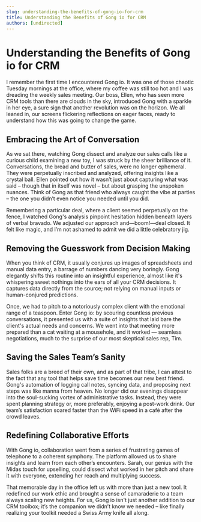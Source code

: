 ```yaml
---
slug: understanding-the-benefits-of-gong-io-for-crm
title: Understanding the Benefits of Gong io for CRM
authors: [undirected]
---
```


# Understanding the Benefits of Gong io for CRM

I remember the first time I encountered Gong io. It was one of those chaotic Tuesday mornings at the office, where my coffee was still too hot and I was dreading the weekly sales meeting. Our boss, Ellen, who has seen more CRM tools than there are clouds in the sky, introduced Gong with a sparkle in her eye, a sure sign that another revolution was on the horizon. We all leaned in, our screens flickering reflections on eager faces, ready to understand how this was going to change the game.

## Embracing the Art of Conversation

As we sat there, watching Gong dissect and analyze our sales calls like a curious child examining a new toy, I was struck by the sheer brilliance of it. Conversations, the bread and butter of sales, were no longer ephemeral. They were perpetually inscribed and analyzed, offering insights like a crystal ball. Ellen pointed out how it wasn’t just about capturing what was said – though that in itself was novel – but about grasping the unspoken nuances. Think of Gong as that friend who always caught the vibe at parties – the one you didn’t even notice you needed until you did.

Remembering a particular deal, where a client seemed perpetually on the fence, I watched Gong's analysis pinpoint hesitation hidden beneath layers of verbal bravado. We adjusted our approach and—boom!—deal closed. It felt like magic, and I’m not ashamed to admit we did a little celebratory jig.

## Removing the Guesswork from Decision Making

When you think of CRM, it usually conjures up images of spreadsheets and manual data entry, a barrage of numbers dancing very boringly. Gong elegantly shifts this routine into an insightful experience, almost like it's whispering sweet nothings into the ears of all your CRM decisions. It captures data directly from the source; not relying on manual inputs or human-conjured predictions.

Once, we had to pitch to a notoriously complex client with the emotional range of a teaspoon. Enter Gong io: by scouring countless previous conversations, it presented us with a suite of insights that laid bare the client's actual needs and concerns. We went into that meeting more prepared than a cat waiting at a mousehole, and it worked — seamless negotiations, much to the surprise of our most skeptical sales rep, Tim.

## Saving the Sales Team’s Sanity

Sales folks are a breed of their own, and as part of that tribe, I can attest to the fact that any tool that helps save time becomes our new best friend. Gong's automation of logging call notes, syncing data, and proposing next steps was like manna from heaven. No longer did our evenings disappear into the soul-sucking vortex of administrative tasks. Instead, they were spent planning strategy or, more preferably, enjoying a post-work drink. Our team’s satisfaction soared faster than the WiFi speed in a café after the crowd leaves.

## Redefining Collaborative Efforts

With Gong io, collaboration went from a series of frustrating games of telephone to a coherent symphony. The platform allowed us to share insights and learn from each other’s encounters. Sarah, our genius with the Midas touch for upselling, could dissect what worked in her pitch and share it with everyone, extending her reach and multiplying success.

That memorable day in the office left us with more than just a new tool. It redefined our work ethic and brought a sense of camaraderie to a team always scaling new heights. For us, Gong io isn't just another addition to our CRM toolbox; it’s the companion we didn’t know we needed – like finally realizing your toolkit needed a Swiss Army knife all along.